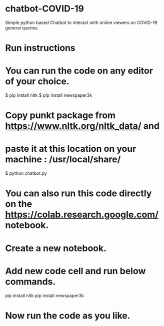 # chatbot-COVID-19
Simple python based Chatbot to interact with online viewers on COVID-19 general queries.

# Run instructions
# You can run the code on any editor of your choice.
$ pip install nltk
$ pip install newspaper3k
# Copy punkt package from https://www.nltk.org/nltk_data/ and
# paste it at this location on your machine : /usr/local/share/
$ python chatbot.py

# You can also run this code directly on the https://colab.research.google.com/ notebook.
# Create a new notebook.
# Add new code cell and run below commands.
 pip install nltk
 pip install newspaper3k
 # Now run the code as you like.
 
